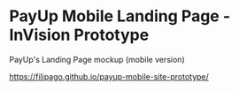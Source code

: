 # PayUp Mobile Landing Page - InVision Prototype

PayUp's Landing Page mockup (mobile version)

https://filipago.github.io/payup-mobile-site-prototype/
